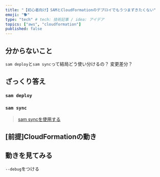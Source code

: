```yaml
---
title: "【初心者向け】SAMとCloudFormationのデプロイでもうつまずきたくない"
emoji: "🐕"
type: "tech" # tech: 技術記事 / idea: アイデア
topics: ["aws", "cloudformation"]
published: false
---
```

## 分からないこと
`sam deploy`と`sam sync`って結局どう使い分けるの？
変更差分？

## ざっくり答え
### `sam deploy`

### `sam sync`
> 
> [sam syncを使用する](https://docs.aws.amazon.com/ja_jp/serverless-application-model/latest/developerguide/using-sam-cli-sync.html)

## [前提]CloudFormationの動き

## 動きを見てみる


`--debug`をつける
